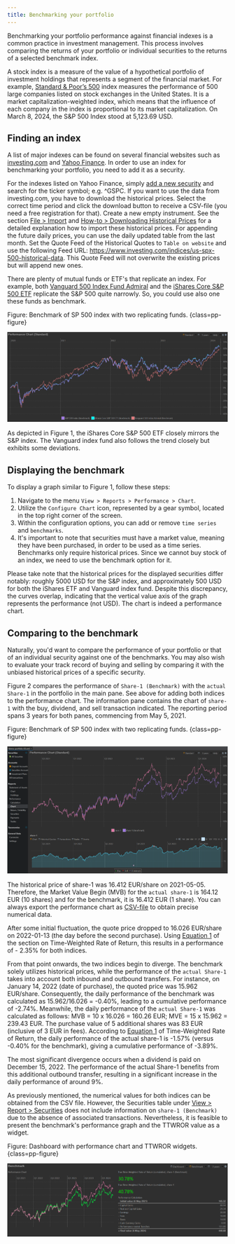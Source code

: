 ```yaml
---
title: Benchmarking your portfolio
---
```

Benchmarking your portfolio performance against financial indexes is a common practice in investment management. This process involves comparing the returns of your portfolio or individual securities to the returns of a selected benchmark index.

A stock index is a measure of the value of a hypothetical portfolio of investment holdings that represents a segment of the financial market. For example, [Standard & Poor’s
500](https://www.spglobal.com/spdji/en/indices/equity/sp-500/#overview) index measures the performance of 500 large companies listed on stock exchanges in the United States. It is a market capitalization-weighted index, which means that the influence of each company in the index is proportional to its market capitalization. On March 8, 2024, the S&P 500 Index stood at 5,123.69 USD.

## Finding an index

A list of major indexes can be found on several financial websites such as [investing.com](https://www.investing.com/indices/major-indices) and [Yahoo Finance](https://finance.yahoo.com/world-indices/). In order to use an index for benchmarking your portfolio, you need to add it as a security.

For the indexes listed on Yahoo Finance, simply [add a new security](../getting-started/adding-securities.md) and search for the ticker symbol; e.g. ^GSPC. If you want to use the data from investing.com, you have to download the historical prices. Select the correct time period and click the download button to receive a CSV-file (you need a free registration for that). Create a new empty instrument. See the section [File > Import](../reference/file/import/csv-import.md#csv-files-comma-separated-values) and [How-to > Downloading Historical Prices](./downloading-historical-prices/csv-file.md#investingcom) for a detailed explanation how to import these historical prices. For appending the future daily prices, you can use the daily updated table from the last month. Set the Quote Feed of the Historical Quotes to `Table on website` and use the following Feed URL: https://www.investing.com/indices/us-spx-500-historical-data. This Quote Feed will not overwrite the existing prices but will append new ones.

There are plenty of mutual funds or ETF's that replicate an index. For example, both [Vanguard 500 Index Fund Admiral](https://investor.vanguard.com/investment-products/mutual-funds/profile/vfiax#portfolio-composition) and the [iShares Core S&P 500 ETF](https://www.ishares.com/us/products/239726/ishares-core-sp-500-etf) replicate the S&P 500 quite narrowly. So, you could use also one these funds as benchmark.

Figure: Benchmark of SP 500 index with two replicating funds. {class=pp-figure}

![](images/benchmark-chart.png)

As depicted in Figure 1, the iShares Core S&P 500 ETF closely mirrors the S&P index. The Vanguard index fund also follows the trend closely but exhibits some deviations.

## Displaying the benchmark

To display a graph similar to Figure 1, follow these steps:

1. Navigate to the menu `View > Reports > Performance > Chart`.
2. Utilize the `Configure Chart` icon, represented by a gear symbol, located in the top right corner of the screen.
3. Within the configuration options, you can add or remove `time series` and `benchmarks`.
4. It's important to note that securities must have a market value, meaning they have been purchased, in order to be used as a time series. Benchmarks only require historical prices. Since we cannot buy stock of an index, we need to use the benchmark option for it.

Please take note that the historical prices for the displayed securities differ notably: roughly 5000 USD for the S&P index, and approximately 500 USD for both the iShares ETF and Vanguard index fund. Despite this discrepancy, the curves overlap, indicating that the vertical value axis of the graph represents the performance (not USD). The chart is indeed a performance chart.

## Comparing to the benchmark

Naturally, you'd want to compare the performance of your portfolio or that of an individual security against one of the benchmarks. You may also wish to evaluate your track record of buying and selling by comparing it with the unbiased historical prices of a specific security.

Figure 2 compares the performance of `Share-1 (Benchmark)` with the `actual Share-1` in the portfolio in the main pane. See above for adding both indices to the performance chart. The information pane contains the chart of `share-1` with the buy, dividend, and sell transaction indicated. The reporting period spans 3 years for both panes, commencing from May 5, 2021. 

Figure: Benchmark of SP 500 index with two replicating funds. {class=pp-figure}

![](images/benchmark-chart-share-1.png)


The historical price of share-1 was 16.412 EUR/share on 2021-05-05. Therefore, the Market Value Begin (MVB) for the `actual share-1` is 164.12 EUR (10 shares) and for the benchmark, it is 16.412 EUR (1 share). You can always export the performance chart as [CSV-file](../concepts/performance/time-weighted.md#exporting-data-from-pp) to obtain precise numerical data.

After some initial fluctuation, the quote price dropped to 16.026 EUR/share on 2022-01-13 (the day before the second purchase). Using [Equation 1](../concepts/performance/time-weighted.md) of the section on Time-Weighted Rate of Return, this results in a performance of - 2.35% for both indices.

From that point onwards, the two indices begin to diverge. The benchmark solely utilizes historical prices, while the performance of the `actual Share-1` takes into account both inbound and outbound transfers. For instance, on January 14, 2022 (date of purchase), the quoted price was 15.962 EUR/share. Consequently, the daily performance of the benchmark was calculated as 15.962/16.026 = -0.40%, leading to a cumulative performance of -2.74%. Meanwhile, the daily performance of the `actual Share-1` was calculated as follows: MVB = 10 x 16.026 = 160.26 EUR; MVE = 15 x 15.962 = 239.43 EUR. The purchase value of 5 additional shares was 83 EUR (inclusive of 3 EUR in fees). According to [Equation 1](../concepts/performance/time-weighted.md) of Time-Weighted Rate of Return, the daily performance of the actual share-1 is -1.57% (versus -0.40% for the benchmark), giving a cumulative performance of -3.89%.

The most significant divergence occurs when a dividend is paid on December 15, 2022. The performance of the actual Share-1 benefits from this additional outbound transfer, resulting in a significant increase in the daily performance of around 9%.

As previously mentioned, the numerical values for both indices can be obtained from the CSV file. However, the Securities table under [View > Report > Securities](../reference/view/reports/performance/securities.md) does not include information on `share-1 (Benchmark)` due to the absence of associated transactions. Nevertheless, it is feasible to present the benchmark's performance graph and the TTWROR value as a widget.

Figure: Dashboard with performance chart and TTWROR widgets. {class=pp-figure}

![](images/benchmark-widget.png)


